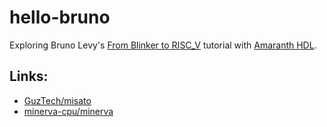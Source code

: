 # hello-bruno

Exploring Bruno Levy's [From Blinker to RISC_V](https://github.com/BrunoLevy/learn-fpga/blob/master/FemtoRV/TUTORIALS/FROM_BLINKER_TO_RISCV/README.md) tutorial with [Amaranth HDL](https://github.com/amaranth-lang/amaranth).



## Links:

* [GuzTech/misato](https://github.com/GuzTech/misato)
* [minerva-cpu/minerva](https://github.com/minerva-cpu/minerva)
